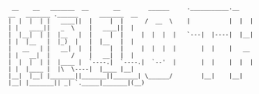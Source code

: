 ```
 __    __   _______  __       __        ______     .___________.__    __   _______ .______      _______  __  
|  |  |  | |   ____||  |     |  |      /  __  \    |           |  |  |  | |   ____||   _  \    |   ____||  | 
|  |__|  | |  |__   |  |     |  |     |  |  |  |   `---|  |----|  |__|  | |  |__   |  |_)  |   |  |__   |  | 
|   __   | |   __|  |  |     |  |     |  |  |  |       |  |    |   __   | |   __|  |      /    |   __|  |  | 
|  |  |  | |  |____ |  `----.|  `----.|  `--'  |       |  |    |  |  |  | |  |____ |  |\  \----|  |____ |__| 
|__|  |__| |_______||_______||_______| \______/        |__|    |__|  |__| |_______|| _| `._____|_______|(__) 
                                                                                                                 
```

<!---
tomkalesse/tomkalesse is a ✨ special ✨ repository because its `README.md` (this file) appears on your GitHub profile.
You can click the Preview link to take a look at your changes.
--->
